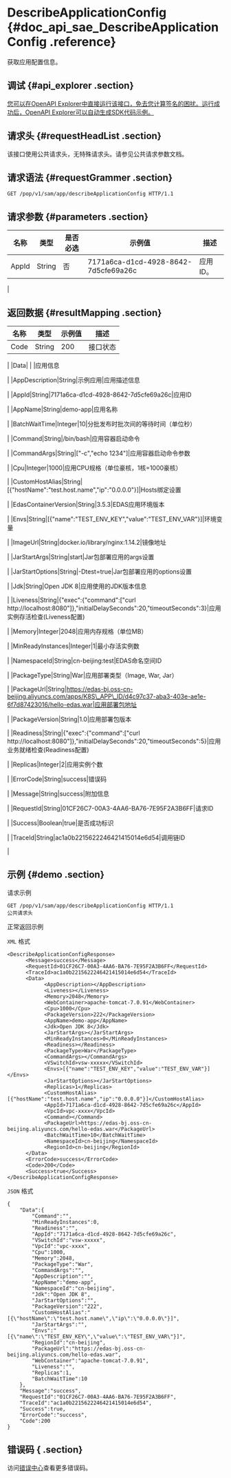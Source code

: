 # DescribeApplicationConfig {#doc_api_sae_DescribeApplicationConfig .reference}

获取应用配置信息。

## 调试 {#api_explorer .section}

[您可以在OpenAPI Explorer中直接运行该接口，免去您计算签名的困扰。运行成功后，OpenAPI Explorer可以自动生成SDK代码示例。](https://api.aliyun.com/#product=sae&api=DescribeApplicationConfig&type=ROA&version=2019-05-06)

## 请求头 {#requestHeadList .section}

该接口使用公共请求头，无特殊请求头。请参见公共请求参数文档。

## 请求语法 {#requestGrammer .section}

```
GET /pop/v1/sam/app/describeApplicationConfig HTTP/1.1
```

## 请求参数 {#parameters .section}

|名称|类型|是否必选|示例值|描述|
|--|--|----|---|--|
|AppId|String|否|7171a6ca-d1cd-4928-8642-7d5cfe69a26c|应用ID。

 |

## 返回数据 {#resultMapping .section}

|名称|类型|示例值|描述|
|--|--|---|--|
|Code|String|200|接口状态

 |
|Data| | |应用信息

 |
|AppDescription|String|示例应用|应用描述信息

 |
|AppId|String|7171a6ca-d1cd-4928-8642-7d5cfe69a26c|应用ID

 |
|AppName|String|demo-app|应用名称

 |
|BatchWaitTime|Integer|10|分批发布时批次间的等待时间（单位秒）

 |
|Command|String|/bin/bash|应用容器启动命令

 |
|CommandArgs|String|\["-c","echo 1234"\]|应用容器启动命令参数

 |
|Cpu|Integer|1000|应用CPU规格（单位豪核，1核=1000豪核）

 |
|CustomHostAlias|String|\[\{"hostName":"test.host.name","ip":"0.0.0.0"\}\]|Hosts绑定设置

 |
|EdasContainerVersion|String|3.5.3|EDAS应用环境版本

 |
|Envs|String|\[\{"name":"TEST\_ENV\_KEY","value":"TEST\_ENV\_VAR"\}\]|环境变量

 |
|ImageUrl|String|docker.io/library/nginx:1.14.2|镜像地址

 |
|JarStartArgs|String|start|Jar包部署应用的args设置

 |
|JarStartOptions|String|-Dtest=true|Jar包部署应用的options设置

 |
|Jdk|String|Open JDK 8|应用使用的JDK版本信息

 |
|Liveness|String|\{"exec":\{"command":\["curl http://localhost:8080"\]\},"initialDelaySeconds":20,"timeoutSeconds":3\}|应用实例存活检查\(Liveness配置\)

 |
|Memory|Integer|2048|应用内存规格（单位MB）

 |
|MinReadyInstances|Integer|1|最小存活实例数

 |
|NamespaceId|String|cn-beijing:test|EDAS命名空间ID

 |
|PackageType|String|War|应用部署类型（Image, War, Jar）

 |
|PackageUrl|String|https://edas-bj.oss-cn-beijing.aliyuncs.com/apps/K8S\_APP\_ID/d4c97c37-aba3-403e-ae1e-6f7d87423016/hello-edas.war|应用部署包地址

 |
|PackageVersion|String|1.0|应用部署包版本

 |
|Readiness|String|\{"exec":\{"command":\["curl http://localhost:8080"\]\},"initialDelaySeconds":20,"timeoutSeconds":5\}|应用业务就绪检查\(Readiness配置\)

 |
|Replicas|Integer|2|应用实例个数

 |
|ErrorCode|String|success|错误码

 |
|Message|String|success|附加信息

 |
|RequestId|String|01CF26C7-00A3-4AA6-BA76-7E95F2A3B6FF|请求ID

 |
|Success|Boolean|true|是否成功标识

 |
|TraceId|String|ac1a0b2215622246421415014e6d54|调用链ID

 |

## 示例 {#demo .section}

请求示例

``` {#request_demo}
GET /pop/v1/sam/app/describeApplicationConfig HTTP/1.1
公共请求头
```

正常返回示例

`XML` 格式

``` {#xml_return_success_demo}
<DescribeApplicationConfigResponse>
	  <Message>success</Message>
	  <RequestId>01CF26C7-00A3-4AA6-BA76-7E95F2A3B6FF</RequestId>
	  <TraceId>ac1a0b2215622246421415014e6d54</TraceId>
	  <Data>
		    <AppDescription></AppDescription>
		    <Liveness></Liveness>
		    <Memory>2048</Memory>
		    <WebContainer>apache-tomcat-7.0.91</WebContainer>
		    <Cpu>1000</Cpu>
		    <PackageVersion>222</PackageVersion>
		    <AppName>demo-app</AppName>
		    <Jdk>Open JDK 8</Jdk>
		    <JarStartArgs></JarStartArgs>
		    <MinReadyInstances>0</MinReadyInstances>
		    <Readiness></Readiness>
		    <PackageType>War</PackageType>
		    <CommandArgs></CommandArgs>
		    <VSwitchId>vsw-xxxxx</VSwitchId>
		    <Envs>[{"name":"TEST_ENV_KEY","value":"TEST_ENV_VAR"}]</Envs>
		    <JarStartOptions></JarStartOptions>
		    <Replicas>1</Replicas>
		    <CustomHostAlias>[{"hostName":"test.host.name","ip":"0.0.0.0"}]</CustomHostAlias>
		    <AppId>7171a6ca-d1cd-4928-8642-7d5cfe69a26c</AppId>
		    <VpcId>vpc-xxxx</VpcId>
		    <Command></Command>
		    <PackageUrl>https://edas-bj.oss-cn-beijing.aliyuncs.com/hello-edas.war</PackageUrl>
		    <BatchWaitTime>10</BatchWaitTime>
		    <NamespaceId>cn-beijing</NamespaceId>
		    <RegionId>cn-beijing</RegionId>
	  </Data>
	  <ErrorCode>success</ErrorCode>
	  <Code>200</Code>
	  <Success>true</Success>
</DescribeApplicationConfigResponse>
```

`JSON` 格式

``` {#json_return_success_demo}
{
	"Data":{
		"Command":"",
		"MinReadyInstances":0,
		"Readiness":"",
		"AppId":"7171a6ca-d1cd-4928-8642-7d5cfe69a26c",
		"VSwitchId":"vsw-xxxxx",
		"VpcId":"vpc-xxxx",
		"Cpu":1000,
		"Memory":2048,
		"PackageType":"War",
		"CommandArgs":"",
		"AppDescription":"",
		"AppName":"demo-app",
		"NamespaceId":"cn-beijing",
		"Jdk":"Open JDK 8",
		"JarStartOptions":"",
		"PackageVersion":"222",
		"CustomHostAlias":"[{\"hostName\":\"test.host.name\",\"ip\":\"0.0.0.0\"}]",
		"JarStartArgs":"",
		"Envs":"[{\"name\":\"TEST_ENV_KEY\",\"value\":\"TEST_ENV_VAR\"}]",
		"RegionId":"cn-beijing",
		"PackageUrl":"https://edas-bj.oss-cn-beijing.aliyuncs.com/hello-edas.war",
		"WebContainer":"apache-tomcat-7.0.91",
		"Liveness":"",
		"Replicas":1,
		"BatchWaitTime":10
	},
	"Message":"success",
	"RequestId":"01CF26C7-00A3-4AA6-BA76-7E95F2A3B6FF",
	"TraceId":"ac1a0b2215622246421415014e6d54",
	"Success":true,
	"ErrorCode":"success",
	"Code":200
}
```

## 错误码 { .section}

访问[错误中心](https://error-center.aliyun.com/status/product/sae)查看更多错误码。

